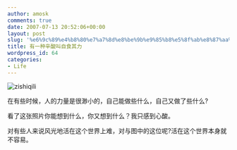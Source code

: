 ```yaml
---
author: amosk
comments: true
date: 2007-07-13 20:52:06+00:00
layout: post
slug: '%e6%9c%89%e4%b8%80%e7%a7%8d%e8%be%9b%e9%85%b8%e5%8f%ab%e8%87%aa%e9%a3%9f%e5%85%b6%e5%8a%9b'
title: 有一种辛酸叫自食其力
wordpress_id: 64
categories:
- Life
---
```


![zishiqili](http://image2.sina.com.cn/dongman/upload/20040919/54/1095603267/ASP/cdf_pic/200405/reply_1_459596.jpg)

在有些时候，人的力量是很渺小的，自己能做些什么，自己又做了些什么?

看了这张照片你能想到什么，你又想到什么？我只感到心酸。

对有些人来说风光地活在这个世界上难，对与图中的这位呢?活在这个世界本身就不容易。

